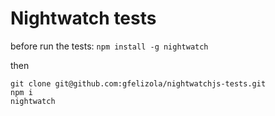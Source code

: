 # Nightwatch tests

before run the tests:
`npm install -g nightwatch`

then

```
git clone git@github.com:gfelizola/nightwatchjs-tests.git
npm i
nightwatch
```